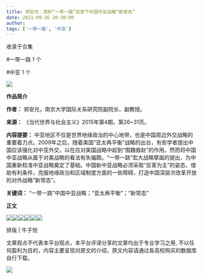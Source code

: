 ```yaml
---
title: 郑安光：简析“一带一路”背景下中国中亚战略“新常态”
date: 2021-09-26 20:30:00
author: 
tags: ['一带一路', '中亚']
---
```



收录于合集

#一带一路 1 个

#中亚 1 个

![](/images/502/2.gif)

  

**作品简介**

 **作者：** 郑安光，南京大学国际关系研究院副院长、副教授。

 **来源：** 《当代世界与社会主义》2015年第4期，第26~31页。

 **内容提要：**
中亚地区不仅是世界地缘政治的中⼼地带，也是中国周边外交战略的重要着力点。2009年之后，随着美国“亚太再平衡”战略的出台，有些学者提出中国应该强化对中亚外交，以在应对美国战略中起到“围魏救赵”的作用。然而将中国中亚战略从属于对美战略的看法有失偏颇。“⼀带⼀路”宏⼤战略擘画的提出，为中国重新校准中亚战略奠定了基础。中国新中亚战略必须采取“反客为主”的姿态，借助有利条件，克服地缘政治和区域制度方面的一些障碍，打造中国深层次改革开放的对外战略“新常态”。

 **关键词：** “一带一路”中国中亚战略；“亚太再平衡”；“新常态”

  

 **正文**

![](/images/502/3.jpeg)![](/images/502/4.jpeg)![](/images/502/5.jpeg)![](/images/502/6.jpeg)![](/images/502/7.jpeg)![](/images/502/8.jpeg)

  

排版 | 牛子悦  

文章观点不代表本平台观点，本平台评译分享的文章均出于专业学习之用, 不以任何盈利为目的，内容主要呈现对原文的介绍，原文内容请通过各高校购买的数据库自行下载。

![](/images/502/9.gif)

